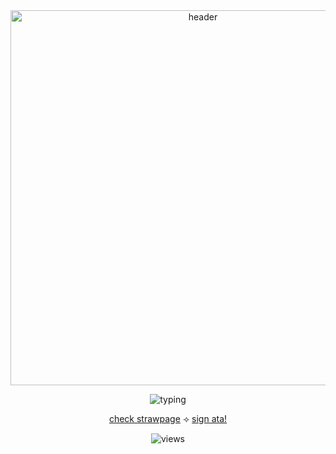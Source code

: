<div align="center">
  <img src="https://i.imgur.com/2m6iwnP.png" width="600" alt="header"/>

  <img 
    src="https://readme-typing-svg.herokuapp.com?font=Times+New+Roman&size=20&duration=2000&pause=800&color=C75606&center=true&vCenter=true&width=700&lines=Usually+in+class+so+w2i...;c*h+always+encouraged!;int+anytime...+ok...?;check+my+strawpage+too!)" 
    alt="typing"
  />


  <a href="https://calendular.straw.page/">check strawpage</a>
  ⟢
  <a href="https://calindean.atabook.org/">sign ata!</a>


  <img src="https://komarev.com/ghpvc/?username=pllayer-132&color=c75606&style=flat-square&label=PLAYERS-STABBED&base=50&abbreviated=true" alt="views"/>
  
<br/><br/>


 

</div>





  

<!--
**pllayer-132/pllayer-132** is a ✨ _special_ ✨ repository because its `README.md` (this file) appears on your GitHub profile.

Here are some ideas to get you started:

- 🔭 I’m currently working on ...
- 🌱 I’m currently learning ...
- 👯 I’m looking to collaborate on ...
- 🤔 I’m looking for help with ...
- 💬 Ask me about ...
- 📫 How to reach me: ...
- 😄 Pronouns: ...
- ⚡ Fun fact: ...
-->

